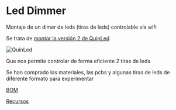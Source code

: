 # Led Dimmer

Montaje de un dimer de leds (tiras de leds) controlable vía wifi

Se trata de [montar la versión 2 de QuinLed](http://blog.quindorian.org/2016/08/esp8266-led-lighting-board-files-and-components-list.html/)

![QuinLed](http://blog.quindorian.org/wp-content/uploads/2015/04/upload1-1.jpg)

Que nos permite controlar de forma eficiente 2 tiras de leds

Se han comprado los materiales, las pcbs y algunas tiras de leds de diferente formato para experimentar

[BOM](./Bom.md)

[Recursos](./Recursos.md)
